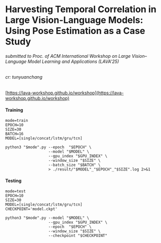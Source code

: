 # Harvesting Temporal Correlation in Large Vision-Language Models: Using Pose Estimation as a Case Study
###### submitted to Proc. of ACM International Workshop on Large Vision–Language Model Learning and Applications (LAVA'25)
###### cr: tunyuanchang

[https://lava-workshop.github.io/workshop](https://lava-workshop.github.io/workshop)

#### Training

```
mode=train
EPOCH=10
SIZE=30
BATCH=16
MODEL=[single/concat/lstm/gru/tcn]

python3 "$mode".py --epoch  "$EPOCH" \
                   --model "$MODEL" \
                   --gpu_index "$GPU_INDEX" \
                   --window_size "$SIZE" \
                   --batch_size "$BATCH" \
                   > ./result/"$MODEL"_"$EPOCH"_"$SIZE".log 2>&1

```

#### Testing

```
mode=test
EPOCH=10
SIZE=30
MODEL=[single/concat/lstm/gru/tcn]
CHECKPOINT='model.ckpt'

python3 "$mode".py --model "$MODEL" \
                   --gpu_index "$GPU_INDEX" \
                   --epoch  "$EPOCH" \
                   --window_size "$SIZE" \
                   --checkpoint "$CHECKPOINT"
```
